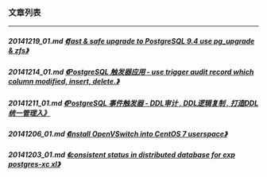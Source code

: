 ### 文章列表  
----  
##### 20141219_01.md   [《fast & safe upgrade to PostgreSQL 9.4 use pg_upgrade & zfs》](20141219_01.md)  
##### 20141214_01.md   [《PostgreSQL 触发器应用 - use trigger audit record which column modified, insert, delete.》](20141214_01.md)  
##### 20141211_01.md   [《PostgreSQL 事件触发器 - DDL审计 , DDL逻辑复制 , 打造DDL统一管理入》](20141211_01.md)  
##### 20141206_01.md   [《Install OpenVSwitch into CentOS 7 userspace》](20141206_01.md)  
##### 20141203_01.md   [《consistent status in distributed database for exp postgres-xc xl》](20141203_01.md)  
